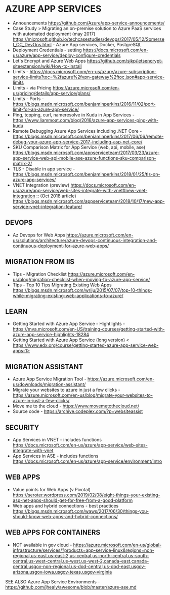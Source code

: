 # AZURE APP SERVICES

* Announcements <https://github.com/Azure/app-service-announcements/>
* Case Study > Migrating an on-premise solution to Azure PaaS services with automated deployment (may 2017) <https://microsoft.github.io/techcasestudies/devops/2017/05/12/Somerset_CC_DevOps.html> - Azure App services, Docker, PostgreSQL
* Deployment Credentials - setting <https://docs.microsoft.com/en-us/azure/app-service/deploy-configure-credentials>
* Let's Encrypt and Azure Web Apps <https://github.com/sjkp/letsencrypt-siteextension/wiki/How-to-install>
* Limits - <https://docs.microsoft.com/en-us/azure/azure-subscription-service-limits?toc=%2fazure%2fvpn-gateway%2ftoc.json#app-service-limits>
* Limits - via Pricing <https://azure.microsoft.com/en-us/pricing/details/app-service/plans/>
* Limits - Ports - https://blogs.msdn.microsoft.com/benjaminperkins/2016/11/02/port-limit-for-an-azure-app-service/
* Ping, tcpping, curl, nameresolve in Kudu in App Services - <https://www.liammoat.com/blog/2016/azure-app-services-ping-with-kudu>
* Remote Debugging Azure App Services including .NET Core - https://blogs.msdn.microsoft.com/benjaminperkins/2017/06/06/remote-debug-your-azure-app-service-2017-including-asp-net-core/
* SKU Comparison Matrix for App Service (web, api, mobile, ase) <https://blogs.msdn.microsoft.com/appserviceteam/2017/03/23/azure-app-service-web-api-mobile-ase-azure-functions-sku-comparison-matrix-2/>
* TLS - Disable in app service - https://blogs.msdn.microsoft.com/benjaminperkins/2018/01/25/tls-on-azure-app-services/
* VNET Integration (preview) <https://docs.microsoft.com/en-us/azure/app-service/web-sites-integrate-with-vnet#new-vnet-integration> :: (Oct 2018 article) <https://blogs.msdn.microsoft.com/appserviceteam/2018/10/17/new-app-service-vnet-integration-feature/>

## DEVOPS

* Az Devops for Web Apps <https://azure.microsoft.com/en-us/solutions/architecture/azure-devops-continuous-integration-and-continuous-deployment-for-azure-web-apps/>

## MIGRATION FROM IIS

* Tips - Migration Checklist <https://azure.microsoft.com/en-us/blog/migration-checklist-when-moving-to-azure-app-service/>
* Tips - Top 10 Tips Migrating Existing Web Apps  <https://blogs.msdn.microsoft.com/wriju/2015/07/07/top-10-things-while-migrating-existing-web-applications-to-azure/>

## LEARN

* Getting Started with Azure App Service - Hightlights - <https://mva.microsoft.com/en-US/training-courses/getting-started-with-azure-app-service-highlights-18284>
* Getting Started with Azure App Service (long version) < https://www.edx.org/course/getting-started-azure-app-service-web-apps-1>

## MIGRATION ASSISTANT

* Azure App Service Migration Tool - <https://azure.microsoft.com/en-us/downloads/migration-assistant/>
* Migrate your websites to azure in just a few clicks - <https://azure.microsoft.com/en-us/blog/migrate-your-websites-to-azure-in-just-a-few-clicks/>
* Move me to the cloud - <https://www.movemetothecloud.net/>
* Source code - <https://archive.codeplex.com/?p=websiteassist>

## SECURITY

* App Services in VNET - includes functions <https://docs.microsoft.com/en-us/azure/app-service/web-sites-integrate-with-vnet>
* App Services in ASE - includes functions <https://docs.microsoft.com/en-us/azure/app-service/environment/intro>

## WEB APPS

* Value points for Web Apps (v Pivotal) <https://seroter.wordpress.com/2019/02/08/eight-things-your-existing-asp-net-apps-should-get-for-free-from-a-good-platform>
* Web apps and hybrid connections - best practices <https://blogs.msdn.microsoft.com/waws/2017/06/30/things-you-should-know-web-apps-and-hybrid-connections/>

## WEB APPS FOR CONTAINERS

* NOT available in gov cloud - https://azure.microsoft.com/en-us/global-infrastructure/services/?products=app-service-linux&regions=non-regional,us-east,us-east-2,us-central,us-north-central,us-south-central,us-west-central,us-west,us-west-2,canada-east,canada-central,usgov-non-regional,us-dod-central,us-dod-east,usgov-arizona,usgov-iowa,usgov-texas,usgov-virginia

SEE ALSO Azure App Service Environments - https://github.com/jhealy/awesome/blob/master/azure-ase.md
